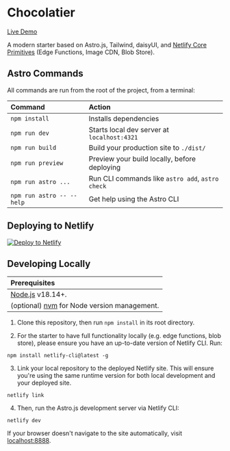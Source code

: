 # Chocolatier

[Live Demo](https://astro-platform-starter.netlify.app/)

A modern starter based on Astro.js, Tailwind, daisyUI, and [Netlify Core Primitives](https://docs.netlify.com/core/overview/#develop) (Edge Functions, Image CDN, Blob Store).

## Astro Commands

All commands are run from the root of the project, from a terminal:

| Command                   | Action                                           |
| :------------------------ | :----------------------------------------------- |
| `npm install`             | Installs dependencies                            |
| `npm run dev`             | Starts local dev server at `localhost:4321`      |
| `npm run build`           | Build your production site to `./dist/`          |
| `npm run preview`         | Preview your build locally, before deploying     |
| `npm run astro ...`       | Run CLI commands like `astro add`, `astro check` |
| `npm run astro -- --help` | Get help using the Astro CLI                     |

## Deploying to Netlify

[![Deploy to Netlify](https://www.netlify.com/img/deploy/button.svg)](https://app.netlify.com/start/deploy?repository=https://github.com/netlify-templates/astro-platform-starter)

## Developing Locally

| Prerequisites             |
| :------------------------ |
| [Node.js](https://nodejs.org/) v18.14+. |
| (optional) [nvm](https://github.com/nvm-sh/nvm) for Node version management. |

1. Clone this repository, then run `npm install` in its root directory.

2. For the starter to have full functionality locally (e.g. edge functions, blob store), please ensure you have an up-to-date version of Netlify CLI. Run:

```
npm install netlify-cli@latest -g
```

3. Link your local repository to the deployed Netlify site. This will ensure you're using the same runtime version for both local development and your deployed site.

```
netlify link
```

4. Then, run the Astro.js development server via Netlify CLI:

```
netlify dev
```

If your browser doesn't navigate to the site automatically, visit [localhost:8888](http://localhost:8888).
